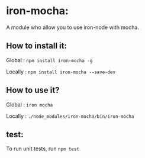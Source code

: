 # iron-mocha:

A module who allow you to use iron-node with mocha.

## How to install it:

Global :
`npm install iron-mocha -g`

Locally :
`npm install iron-mocha --save-dev`

## How to use it?

Global :
`iron mocha`

Locally :
`./node_modules/iron-mocha/bin/iron-mocha`

## test:
To run unit tests, run `npm test`
